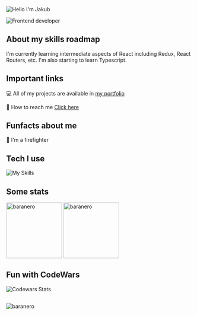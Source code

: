 <img alt="Hello I'm Jakub" align="center" src="https://readme-typing-svg.demolab.com?font=Fira+Code&size=19&pause=1000&color=A66FFF&center=false&vCenter=true&width=435&lines=Hello+I'm+Jakub">



![Frontend developer]([https://user-images.githubusercontent.com/55458485/208723510-b0c353a0-b497-4dc5-8c90-4228def3f51d.png](https://img.freepik.com/free-vector/frontend-developer-typographic-header-website-interface-design-improvement-web-page-programming-coding-testing-it-profession-isolated-flat-vector-illustration_613284-304.jpg?w=1480&t=st=1677157340~exp=1677157940~hmac=5069581a8660a21f22e8d9399455272b241baec1a994fe4a881eff4192e5322c))

## About my skills roadmap

I'm currently learning intermediate aspects of React including Redux, React Routers, etc. I'm also starting to learn Typescript.

## Important links

💻 All of my projects are available in [my portfolio](https://jakubbaran.dev/)

📧 How to reach me [Click here](https://jakubbaran.dev/#contact)

## Funfacts about me

🚒 I'm a firefighter

## Tech I use

![My Skills](https://skillicons.dev/icons?i=git,github,html,css,scss,javascript,react,redux,nextjs)


## Some stats

<span>
<img  height="150px" src="https://github-readme-stats.vercel.app/api/top-langs?username=baranero&show_icons=true&locale=en&layout=compact&theme=transparent" alt="baranero" /> 
</span>
<span>
<img height="150px" src="https://github-readme-stats.vercel.app/api?username=baranero&show_icons=true&locale=en&theme=transparent" alt="baranero" />
</span>
<br>

## Fun with CodeWars

<p align="left"> <img src="https://www.codewars.com/users/baranero/badges/large" alt="Codewars Stats"/> </p>

##

<p align="left"> <img src="https://komarev.com/ghpvc/?username=baranero&label=Profile%20views&color=0e75b6&style=flat" alt="baranero" /> </p>
